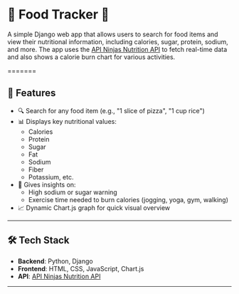 
# 🥗 Food Tracker 🍎

A simple Django web app that allows users to search for food items and view their nutritional information, including calories, sugar, protein, sodium, and more. 
The app uses the [API Ninjas Nutrition API](https://api-ninjas.com/api/nutrition) to fetch real-time data and also shows a calorie burn chart for various activities.

=======

## 🚀 Features

- 🔍 Search for any food item (e.g., "1 slice of pizza", "1 cup rice")
- 📊 Displays key nutritional values:
  - Calories
  - Protein
  - Sugar
  - Fat
  - Sodium
  - Fiber
  - Potassium, etc.
- 🧠 Gives insights on:
  - High sodium or sugar warning
  - Exercise time needed to burn calories (jogging, yoga, gym, walking)
- 📈 Dynamic Chart.js graph for quick visual overview

---

## 🛠️ Tech Stack

- **Backend**: Python, Django
- **Frontend**: HTML, CSS, JavaScript, Chart.js
- **API**: [API Ninjas Nutrition API](https://api-ninjas.com/api/nutrition)

---

